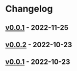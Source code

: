 # Changelog

## [v0.0.1](https://github.com/tsuzu/kachtomize/commits/v0.0.1) - 2022-11-25

## [v0.0.2](https://github.com/tsuzu/kachtomize/compare/v0.0.1...v0.0.2) - 2022-10-23

## [v0.0.1](https://github.com/tsuzu/kachtomize/commits/v0.0.1) - 2022-10-23
